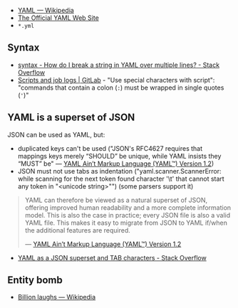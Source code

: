 - [YAML — Wikipedia](https://en.wikipedia.org/wiki/YAML)
- [The Official YAML Web Site](http://yaml.org/)
- `*.yml`

## Syntax

- [syntax - How do I break a string in YAML over multiple lines? - Stack Overflow](https://stackoverflow.com/questions/3790454/how-do-i-break-a-string-in-yaml-over-multiple-lines/21699210#21699210)
- [Scripts and job logs | GitLab](https://docs.gitlab.com/ee/ci/yaml/script.html#use-special-characters-with-script) - "Use special characters with script": "commands that contain a colon (`:`) must be wrapped in single quotes (`'`)"

## YAML is a superset of JSON

JSON can be used as YAML, but:

- duplicated keys can't be used ("JSON's RFC4627 requires that mappings keys merely “SHOULD” be unique, while YAML insists they “MUST” be" — [YAML Ain’t Markup Language (YAML™) Version 1.2](https://yaml.org/spec/1.2-old/spec.html#id2759572))
- JSON must not use tabs as indentation ("yaml.scanner.ScannerError: while scanning for the next token found character '\t' that cannot start any token in "&lt;unicode string&gt;"") (some parsers support it)

> YAML can therefore be viewed as a natural superset of JSON, offering improved human readability and a more complete information model. This is also the case in practice; every JSON file is also a valid YAML file. This makes it easy to migrate from JSON to YAML if/when the additional features are required.
>
> — [YAML Ain’t Markup Language (YAML™) Version 1.2](https://yaml.org/spec/1.2-old/spec.html#id2759572)

- [YAML as a JSON superset and TAB characters - Stack Overflow](https://stackoverflow.com/questions/25974485/yaml-as-a-json-superset-and-tab-characters)

## Entity bomb

- [Billion laughs — Wikipedia](https://en.wikipedia.org/wiki/Billion_laughs)
